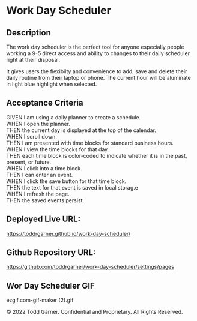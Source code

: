 # Work Day Scheduler

## Description

The work day scheduler is the perfect tool for anyone especially people working a 9-5 direct access and ability to changes to their daily scheduler right at their disposal. 

It gives users the flexibilty and convenience to add, save and delete their daily routine from their laptop or phone. The current hour will be aluminate in light blue highlight when selected.

## Acceptance Criteria

GIVEN I am using a daily planner to create a schedule. <br>
WHEN I open the planner. <br>
THEN the current day is displayed at the top of the calendar. <br>
WHEN I scroll down. <br>
THEN I am presented with time blocks for standard business hours. <br>
WHEN I view the time blocks for that day. <br>
THEN each time block is color-coded to indicate whether it is in the past, present, or future. <br>
WHEN I click into a time block. <br>
THEN I can enter an event. <br>
WHEN I click the save button for that time block. <br>
THEN the text for that event is saved in local storag.e <br>
WHEN I refresh the page. <br>
THEN the saved events persist. <br>

## Deployed Live URL:

https://toddrgarner.github.io/work-day-scheduler/
## Github Repository URL:

https://github.com/toddrgarner/work-day-scheduler/settings/pages

## Wor Day Scheduler GIF

ezgif.com-gif-maker (2).gif

© 2022 Todd Garner. Confidential and Proprietary. All Rights Reserved.
